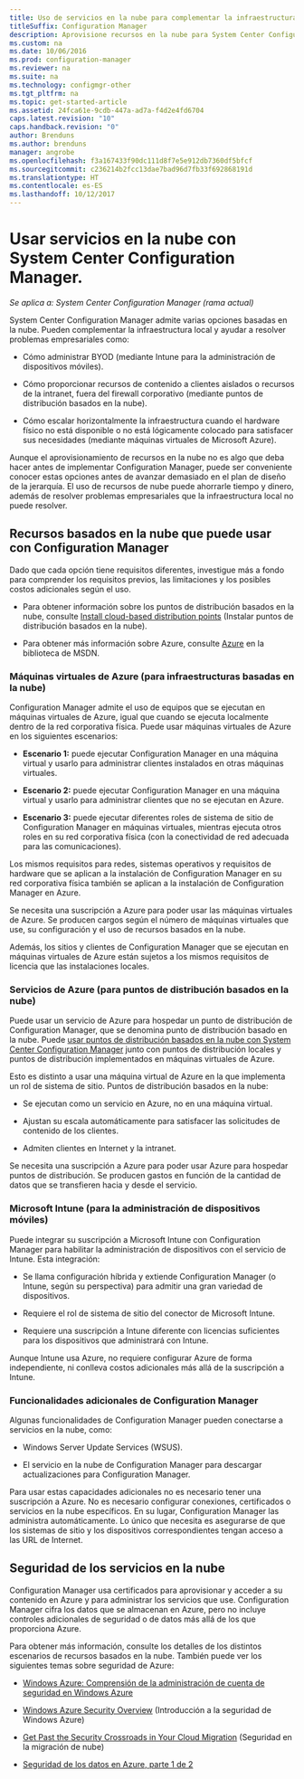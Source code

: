 ```yaml
---
title: Uso de servicios en la nube para complementar la infraestructura local
titleSuffix: Configuration Manager
description: Aprovisione recursos en la nube para System Center Configuration Manager a fin de complementar la infraestructura local.
ms.custom: na
ms.date: 10/06/2016
ms.prod: configuration-manager
ms.reviewer: na
ms.suite: na
ms.technology: configmgr-other
ms.tgt_pltfrm: na
ms.topic: get-started-article
ms.assetid: 24fca61e-9cdb-447a-ad7a-f4d2e4fd6704
caps.latest.revision: "10"
caps.handback.revision: "0"
author: Brenduns
ms.author: brenduns
manager: angrobe
ms.openlocfilehash: f3a167433f90dc111d8f7e5e912db7360df5bfcf
ms.sourcegitcommit: c236214b2fcc13dae7bad96d7fb33f692868191d
ms.translationtype: HT
ms.contentlocale: es-ES
ms.lasthandoff: 10/12/2017
---
```

# <a name="use-cloud-services-with-system-center-configuration-manager"></a>Usar servicios en la nube con System Center Configuration Manager.

*Se aplica a: System Center Configuration Manager (rama actual)*

System Center Configuration Manager admite varias opciones basadas en la nube. Pueden complementar la infraestructura local y ayudar a resolver problemas empresariales como:  

-   Cómo administrar BYOD (mediante Intune para la administración de dispositivos móviles).  

-   Cómo proporcionar recursos de contenido a clientes aislados o recursos de la intranet, fuera del firewall corporativo (mediante puntos de distribución basados en la nube).  

-   Cómo escalar horizontalmente la infraestructura cuando el hardware físico no está disponible o no está lógicamente colocado para satisfacer sus necesidades (mediante máquinas virtuales de Microsoft Azure).  

Aunque el aprovisionamiento de recursos en la nube no es algo que deba hacer antes de implementar Configuration Manager, puede ser conveniente conocer estas opciones antes de avanzar demasiado en el plan de diseño de la jerarquía. El uso de recursos de nube puede ahorrarle tiempo y dinero, además de resolver problemas empresariales que la infraestructura local no puede resolver.  

## <a name="cloud-based-resources-you-can-use-with-configuration-manager"></a>Recursos basados en la nube que puede usar con Configuration Manager  
 Dado que cada opción tiene requisitos diferentes, investigue más a fondo para comprender los requisitos previos, las limitaciones y los posibles costos adicionales según el uso.  

-   Para obtener información sobre los puntos de distribución basados en la nube, consulte [Install cloud-based distribution points](/sccm/core/servers/deploy/configure/install-cloud-based-distribution-points-in-microsoft-azure) (Instalar puntos de distribución basados en la nube).

-   Para obtener más información sobre Azure, consulte [Azure](http://go.microsoft.com/fwlink/p/?LinkId=262965) en la biblioteca de MSDN.  

### <a name="azure-virtual-machines-for-cloud-based-infrastructure"></a>Máquinas virtuales de Azure (para infraestructuras basadas en la nube)  
 Configuration Manager admite el uso de equipos que se ejecutan en máquinas virtuales de Azure, igual que cuando se ejecuta localmente dentro de la red corporativa física. Puede usar máquinas virtuales de Azure en los siguientes escenarios:  

-   **Escenario 1:** puede ejecutar Configuration Manager en una máquina virtual y usarlo para administrar clientes instalados en otras máquinas virtuales.  

-   **Escenario 2:** puede ejecutar Configuration Manager en una máquina virtual y usarlo para administrar clientes que no se ejecutan en Azure.  

-   **Escenario 3:** puede ejecutar diferentes roles de sistema de sitio de Configuration Manager en máquinas virtuales, mientras ejecuta otros roles en su red corporativa física (con la conectividad de red adecuada para las comunicaciones).  

Los mismos requisitos para redes, sistemas operativos y requisitos de hardware que se aplican a la instalación de Configuration Manager en su red corporativa física también se aplican a la instalación de Configuration Manager en Azure.  

Se necesita una suscripción a Azure para poder usar las máquinas virtuales de Azure. Se producen cargos según el número de máquinas virtuales que use, su configuración y el uso de recursos basados en la nube.  

Además, los sitios y clientes de Configuration Manager que se ejecutan en máquinas virtuales de Azure están sujetos a los mismos requisitos de licencia que las instalaciones locales.  

### <a name="azure-services-for-cloud-based-distribution-points"></a>Servicios de Azure (para puntos de distribución basados en la nube)  
 Puede usar un servicio de Azure para hospedar un punto de distribución de Configuration Manager, que se denomina punto de distribución basado en la nube. Puede [usar puntos de distribución basados en la nube con System Center Configuration Manager](../../core/plan-design/hierarchy/use-a-cloud-based-distribution-point.md) junto con puntos de distribución locales y puntos de distribución implementados en máquinas virtuales de Azure.  

 Esto es distinto a usar una máquina virtual de Azure en la que implementa un rol de sistema de sitio. Puntos de distribución basados en la nube:  

-   Se ejecutan como un servicio en Azure, no en una máquina virtual.  

-   Ajustan su escala automáticamente para satisfacer las solicitudes de contenido de los clientes.  

-   Admiten clientes en Internet y la intranet.  

Se necesita una suscripción a Azure para poder usar Azure para hospedar puntos de distribución. Se producen gastos en función de la cantidad de datos que se transfieren hacia y desde el servicio.  

### <a name="microsoft-intune-for-mobile-device-management"></a>Microsoft Intune (para la administración de dispositivos móviles)  
 Puede integrar su suscripción a Microsoft Intune con Configuration Manager para habilitar la administración de dispositivos con el servicio de Intune. Esta integración:  

-   Se llama configuración híbrida y extiende Configuration Manager (o Intune, según su perspectiva) para admitir una gran variedad de dispositivos.  

-   Requiere el rol de sistema de sitio del conector de Microsoft Intune.  

-   Requiere una suscripción a Intune diferente con licencias suficientes para los dispositivos que administrará con Intune.  

Aunque Intune usa Azure, no requiere configurar Azure de forma independiente, ni conlleva costos adicionales más allá de la suscripción a Intune.  

### <a name="additional-configuration-manager-capabilities"></a>Funcionalidades adicionales de Configuration Manager  
 Algunas funcionalidades de Configuration Manager pueden conectarse a servicios en la nube, como:  

-   Windows Server Update Services (WSUS).  

-   El servicio en la nube de Configuration Manager para descargar actualizaciones para Configuration Manager.  

Para usar estas capacidades adicionales no es necesario tener una suscripción a Azure. No es necesario configurar conexiones, certificados o servicios en la nube específicos. En su lugar, Configuration Manager las administra automáticamente. Lo único que necesita es asegurarse de que los sistemas de sitio y los dispositivos correspondientes tengan acceso a las URL de Internet.  

##  <a name="BKMK_CloudSec"></a> Seguridad de los servicios en la nube  
 Configuration Manager usa certificados para aprovisionar y acceder a su contenido en Azure y para administrar los servicios que use. Configuration Manager cifra los datos que se almacenan en Azure, pero no incluye controles adicionales de seguridad o de datos más allá de los que proporciona Azure.  

 Para obtener más información, consulte los detalles de los distintos escenarios de recursos basados en la nube. También puede ver los siguientes temas sobre seguridad de Azure:  

-   [Windows Azure: Comprensión de la administración de cuenta de seguridad en Windows Azure](http://go.microsoft.com/fwlink/p/?LinkId=262968)  

-   [Windows Azure Security Overview](http://go.microsoft.com/fwlink/p/?LinkId=262970) (Introducción a la seguridad de Windows Azure)  

-   [Get Past the Security Crossroads in Your Cloud Migration](http://go.microsoft.com/fwlink/p/?LinkId=262971) (Seguridad en la migración de nube)  

-   [Seguridad de los datos en Azure, parte 1 de 2](http://go.microsoft.com/fwlink/p/?LinkId=262974)  
